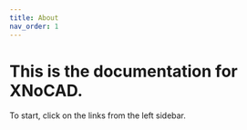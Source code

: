 ```yaml
---
title: About
nav_order: 1
---
```


# This is the documentation for XNoCAD.

To start, click on the links from the left sidebar.

